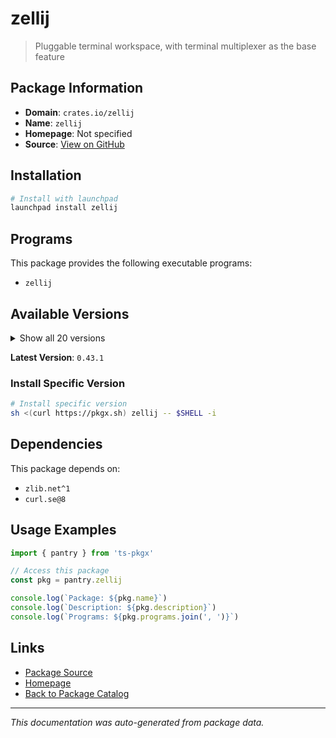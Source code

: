 # zellij

> Pluggable terminal workspace, with terminal multiplexer as the base feature

## Package Information

- **Domain**: `crates.io/zellij`
- **Name**: `zellij`
- **Homepage**: Not specified
- **Source**: [View on GitHub](https://github.com/pkgxdev/pantry/tree/main/projects/crates.io/zellij/package.yml)

## Installation

```bash
# Install with launchpad
launchpad install zellij
```

## Programs

This package provides the following executable programs:

- `zellij`

## Available Versions

<details>
<summary>Show all 20 versions</summary>

- `0.43.1`, `0.43.0`, `0.42.2`, `0.42.1`, `0.42.0`
- `0.41.2`, `0.41.1`, `0.41.0`, `0.40.1`, `0.40.0`
- `0.39.2`, `0.39.1`, `0.39.0`, `0.38.2`, `0.38.1`
- `0.38.0`, `0.37.2`, `0.37.1`, `0.37.0`, `0.36.0`

</details>

**Latest Version**: `0.43.1`

### Install Specific Version

```bash
# Install specific version
sh <(curl https://pkgx.sh) zellij -- $SHELL -i
```

## Dependencies

This package depends on:

- `zlib.net^1`
- `curl.se@8`

## Usage Examples

```typescript
import { pantry } from 'ts-pkgx'

// Access this package
const pkg = pantry.zellij

console.log(`Package: ${pkg.name}`)
console.log(`Description: ${pkg.description}`)
console.log(`Programs: ${pkg.programs.join(', ')}`)
```

## Links

- [Package Source](https://github.com/pkgxdev/pantry/tree/main/projects/crates.io/zellij/package.yml)
- [Homepage](#)
- [Back to Package Catalog](../../../package-catalog.md)

---

*This documentation was auto-generated from package data.*
